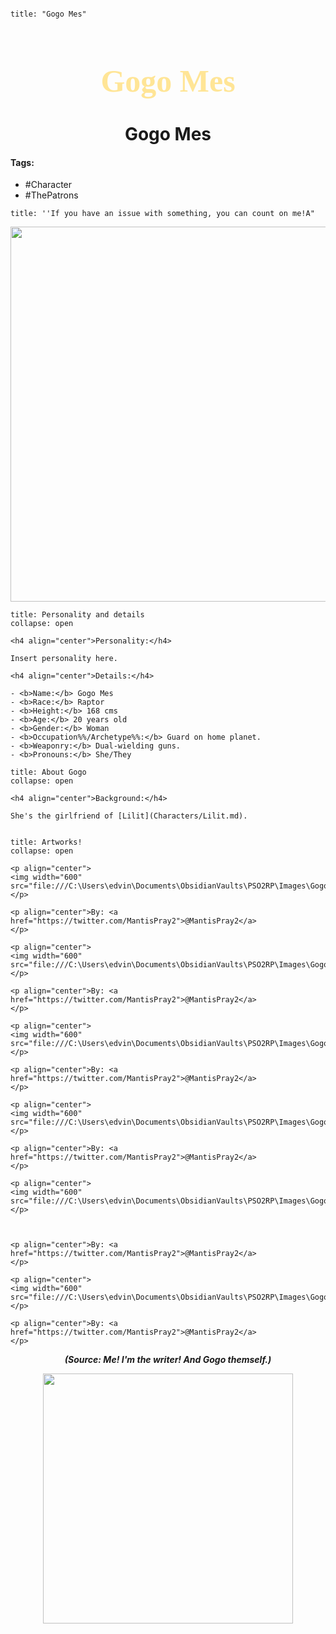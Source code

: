 ```markdown

title: "Gogo Mes"

```

<h1 align="center" style="color: #ffe596; font-family:pso2_font; font-size:50px;">Gogo Mes</h1>
<h1 align="center">Gogo Mes</h1>

#### Tags:
- #Character
- #ThePatrons

```ad-quote
title: ''If you have an issue with something, you can count on me!A"
```

<p align="center">
	<img width="600" src="C:\Users\edvin\Documents\ObsidianVaults\PSO2RP\Images\Gogo\Gogo (1).png">
</p>




```ad-summary
title: Personality and details
collapse: open

<h4 align="center">Personality:</h4>

Insert personality here.

<h4 align="center">Details:</h4>

- <b>Name:</b> Gogo Mes
- <b>Race:</b> Raptor
- <b>Height:</b> 168 cms
- <b>Age:</b> 20 years old
- <b>Gender:</b> Woman
- <b>Occupation%%/Archetype%%:</b> Guard on home planet.
- <b>Weaponry:</b> Dual-wielding guns.
- <b>Pronouns:</b> She/They

```

```ad-summary
title: About Gogo
collapse: open

<h4 align="center">Background:</h4>

She's the girlfriend of [Lilit](Characters/Lilit.md).


```

```ad-note
title: Artworks!
collapse: open

<p align="center">
<img width="600" src="file:///C:\Users\edvin\Documents\ObsidianVaults\PSO2RP\Images\Gogo\gogowaa.png">
</p>

<p align="center">By: <a href="https://twitter.com/MantisPray2">@MantisPray2</a>
</p>

<p align="center">
<img width="600" src="file:///C:\Users\edvin\Documents\ObsidianVaults\PSO2RP\Images\Gogo\huggg.png">
</p>

<p align="center">By: <a href="https://twitter.com/MantisPray2">@MantisPray2</a>
</p>

<p align="center">
<img width="600" src="file:///C:\Users\edvin\Documents\ObsidianVaults\PSO2RP\Images\Gogo\kabedon.png">
</p>

<p align="center">By: <a href="https://twitter.com/MantisPray2">@MantisPray2</a>
</p>

<p align="center">
<img width="600" src="file:///C:\Users\edvin\Documents\ObsidianVaults\PSO2RP\Images\Gogo\themtmmm.png">
</p>

<p align="center">By: <a href="https://twitter.com/MantisPray2">@MantisPray2</a>
</p>

<p align="center">
<img width="600" src="file:///C:\Users\edvin\Documents\ObsidianVaults\PSO2RP\Images\Gogo\themtwhem.png">
</p>



<p align="center">By: <a href="https://twitter.com/MantisPray2">@MantisPray2</a>
</p>

<p align="center">
<img width="600" src="file:///C:\Users\edvin\Documents\ObsidianVaults\PSO2RP\Images\Gogo\women.png">
</p>

<p align="center">By: <a href="https://twitter.com/MantisPray2">@MantisPray2</a>
</p>
```

***<p align="center">(Source: <a>Me! I'm the writer! And Gogo themself.</a>) </p>***



<p align="center">
<img width="400" src="file:///C:\Users\edvin\Documents\ObsidianVaults\PSO2RP\Images\Gogo\gogowaa.png">
</p>